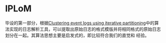 # IPLoM
毕设的第一部分，根据[Clustering event logs using iterative partitioning](http://xueshu.baidu.com/usercenter/paper/show?paperid=cf26240c1ea933d3abea7a13f0afdfb6&site=xueshu_se)中的算法实现的日志解析工具，可以提取出原始日志的格式模版并将相同格式的原始日志划分在一起。其算法思想主要是启发式的，即比较符合我们的直觉和
经验。
